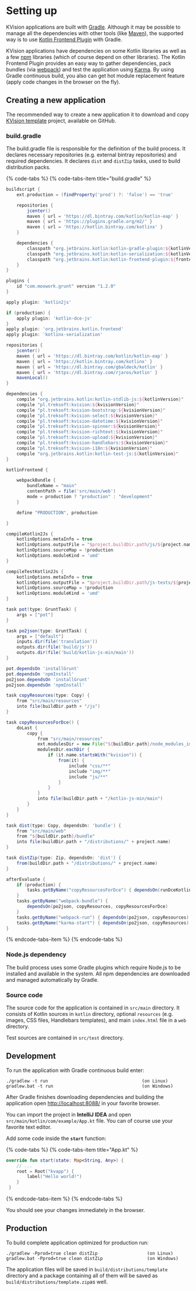 # Setting up

KVision applications are built with [Gradle](http://gradle.org/). Although it may be possible to manage all the dependencies with other tools \(like [Maven](https://maven.apache.org/)\), the supported way is to use [Kotlin Frontend Plugin](https://github.com/Kotlin/kotlin-frontend-plugin) with Gradle. 

KVision applications have dependencies on some Kotlin libraries as well as a few [npm](https://www.npmjs.com/) libraries \(which of course depend on other libraries\). The Kotlin Frontend Plugin provides an easy way to gather dependencies, pack bundles \(via [webpack](https://webpack.github.io/)\) and test the application using [Karma](http://karma-runner.github.io/1.0/index.html). By using Gradle continuous build, you also can get hot module replacement feature \(apply code changes in the browser on the fly\).

## Creating a new application

The recommended way to create a new application it to download and copy [KVision template](https://github.com/rjaros/kvision-examples/tree/master/template) project, available on GitHub.

### build.gradle

The build.gradle file is responsible for the definition of the build process. It declares necessary repositories \(e.g. external bintray repositories\) and required dependencies. It declares `dist` and `distZip` tasks, used to build distribution packs.

{% code-tabs %}
{% code-tabs-item title="build.gradle" %}
```groovy
buildscript {
    ext.production = (findProperty('prod') ?: 'false') == 'true'

    repositories {
        jcenter()
        maven { url = 'https://dl.bintray.com/kotlin/kotlin-eap' }
        maven { url = 'https://plugins.gradle.org/m2/' }
        maven { url = 'https://kotlin.bintray.com/kotlinx' }
    }

    dependencies {
        classpath "org.jetbrains.kotlin:kotlin-gradle-plugin:${kotlinVersion}"
        classpath "org.jetbrains.kotlin:kotlin-serialization:${kotlinVersion}"
        classpath "org.jetbrains.kotlin:kotlin-frontend-plugin:${frontendPluginVersion}"
    }
}

plugins {
    id "com.moowork.grunt" version "1.2.0"
}

apply plugin: 'kotlin2js'

if (production) {
    apply plugin: 'kotlin-dce-js'
}
apply plugin: 'org.jetbrains.kotlin.frontend'
apply plugin: 'kotlinx-serialization'

repositories {
    jcenter()
    maven { url = 'https://dl.bintray.com/kotlin/kotlin-eap' }
    maven { url = 'https://kotlin.bintray.com/kotlinx' }
    maven { url = 'https://dl.bintray.com/gbaldeck/kotlin' }
    maven { url = 'https://dl.bintray.com/rjaros/kotlin' }
    mavenLocal()
}

dependencies {
    compile "org.jetbrains.kotlin:kotlin-stdlib-js:${kotlinVersion}"
    compile "pl.treksoft:kvision:${kvisionVersion}"
    compile "pl.treksoft:kvision-bootstrap:${kvisionVersion}"
    compile "pl.treksoft:kvision-select:${kvisionVersion}"
    compile "pl.treksoft:kvision-datetime:${kvisionVersion}"
    compile "pl.treksoft:kvision-spinner:${kvisionVersion}"
    compile "pl.treksoft:kvision-richtext:${kvisionVersion}"
    compile "pl.treksoft:kvision-upload:${kvisionVersion}"
    compile "pl.treksoft:kvision-handlebars:${kvisionVersion}"
    compile "pl.treksoft:kvision-i18n:${kvisionVersion}"
    compile "org.jetbrains.kotlin:kotlin-test-js:${kotlinVersion}"
}

kotlinFrontend {

    webpackBundle {
        bundleName = "main"
        contentPath = file('src/main/web')
        mode = production ? "production" : "development"
    }

    define "PRODUCTION", production

}

compileKotlin2Js {
    kotlinOptions.metaInfo = true
    kotlinOptions.outputFile = "$project.buildDir.path/js/${project.name}.js"
    kotlinOptions.sourceMap = !production
    kotlinOptions.moduleKind = 'umd'
}

compileTestKotlin2Js {
    kotlinOptions.metaInfo = true
    kotlinOptions.outputFile = "$project.buildDir.path/js-tests/${project.name}-tests.js"
    kotlinOptions.sourceMap = !production
    kotlinOptions.moduleKind = 'umd'
}

task pot(type: GruntTask) {
    args = ["pot"]
}

task po2json(type: GruntTask) {
    args = ["default"]
    inputs.dir(file('translation'))
    outputs.dir(file('build/js'))
    outputs.dir(file('build/kotlin-js-min/main'))
}

pot.dependsOn 'installGrunt'
pot.dependsOn 'npmInstall'
po2json.dependsOn 'installGrunt'
po2json.dependsOn 'npmInstall'

task copyResources(type: Copy) {
    from "src/main/resources"
    into file(buildDir.path + "/js")
}

task copyResourcesForDce() {
    doLast {
        copy {
            from "src/main/resources"
            ext.modulesDir = new File("${buildDir.path}/node_modules_imported/")
            modulesDir.eachDir {
                if (it.name.startsWith("kvision")) {
                    from(it) {
                        include "css/**"
                        include "img/**"
                        include "js/**"
                    }
                }
            }
            into file(buildDir.path + "/kotlin-js-min/main")
        }
    }
}

task dist(type: Copy, dependsOn: 'bundle') {
    from "src/main/web"
    from "${buildDir.path}/bundle"
    into file(buildDir.path + "/distributions/" + project.name)
}

task distZip(type: Zip, dependsOn: 'dist') {
    from(buildDir.path + "/distributions/" + project.name)
}

afterEvaluate {
    if (production) {
        tasks.getByName("copyResourcesForDce") { dependsOn(runDceKotlinJs) }
    }
    tasks.getByName("webpack-bundle") {
        dependsOn(po2json, copyResources, copyResourcesForDce)
    }
    tasks.getByName("webpack-run") { dependsOn(po2json, copyResources) }
    tasks.getByName("karma-start") { dependsOn(po2json, copyResources) }
}
```
{% endcode-tabs-item %}
{% endcode-tabs %}

### Node.js dependency

The build process uses some Gradle plugins which require Node.js to be installed and available in the system. All npm dependencies are downloaded and managed automatically by Gradle.

### Source code

The source code for the application is contained in `src/main` directory. It consists of Kotlin sources in `kotlin` directory, optional `resources` \(e.g. images, CSS files, Handlebars templates\), and main `index.html` file in a `web` directory.

Test sources are contained in `src/test` directory.

## Development

To run the application with Gradle continuous build enter:

```text
./gradlew -t run                                    (on Linux)
gradlew.bat -t run                                  (on Windows)
```

After Gradle finishes downloading dependencies and building the application open [http://localhost:8088/](http://localhost:8088/) in your favorite browser.

You can import the project in **IntelliJ IDEA** and open `src/main/kotlin/com/example/App.kt` file. You can of course use your favorite text editor.

Add some code inside the **`start`** function:

{% code-tabs %}
{% code-tabs-item title="App.kt" %}
```kotlin
override fun start(state: Map<String, Any>) {
    // ...
    root = Root("kvapp") {
        label("Hello world!")
    }
 }
```
{% endcode-tabs-item %}
{% endcode-tabs %}

You should see your changes immediately in the browser.

## Production

To build complete application optimized for production run:

```text
./gradlew -Pprod=true clean distZip                   (on Linux)
gradlew.bat -Pprod=true clean distZip                 (on Windows)
```

The application files will be saved in `build/distributions/template` directory and a package containing all of them will be saved as `build/distributions/template.zip`as well.




